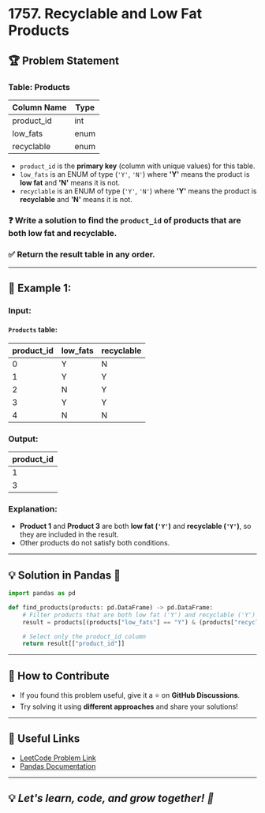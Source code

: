 # 1757. Recyclable and Low Fat Products

## 🏆 Problem Statement

### **Table: Products**

| Column Name | Type |
| ----------- | ---- |
| product_id  | int  |
| low_fats    | enum |
| recyclable  | enum |

- `product_id` is the **primary key** (column with unique values) for this table.  
- `low_fats` is an ENUM of type (`'Y'`, `'N'`) where **'Y'** means the product is **low fat** and **'N'** means it is not.  
- `recyclable` is an ENUM of type (`'Y'`, `'N'`) where **'Y'** means the product is **recyclable** and **'N'** means it is not.  

### ❓ Write a solution to find the `product_id` of products that are **both low fat and recyclable**.

### ✅ Return the result table in any order.

---

## 🔹 Example 1:

### **Input:**  
#### `Products` table:

| product_id | low_fats | recyclable |
| ---------- | -------- | ---------- |
| 0          | Y        | N          |
| 1          | Y        | Y          |
| 2          | N        | Y          |
| 3          | Y        | Y          |
| 4          | N        | N          |

### **Output:**

| product_id |
| ---------- |
| 1          |
| 3          |

### **Explanation:**
- **Product 1** and **Product 3** are both **low fat (`'Y'`)** and **recyclable (`'Y'`)**, so they are included in the result.
- Other products do not satisfy both conditions.

---

## 💡 Solution in Pandas 🐼

```python
import pandas as pd

def find_products(products: pd.DataFrame) -> pd.DataFrame:
    # Filter products that are both low fat ('Y') and recyclable ('Y')
    result = products[(products["low_fats"] == "Y") & (products["recyclable"] == "Y")]

    # Select only the product_id column
    return result[["product_id"]]
```

---

## 🎯 How to Contribute
- If you found this problem useful, give it a ⭐ on **GitHub Discussions**.
- Try solving it using **different approaches** and share your solutions!

---

## 🔗 Useful Links
- [LeetCode Problem Link](https://leetcode.com/problems/recyclable-and-low-fat-products/)
- [Pandas Documentation](https://pandas.pydata.org/)

---

## 💡 *Let's learn, code, and grow together! 🚀*
